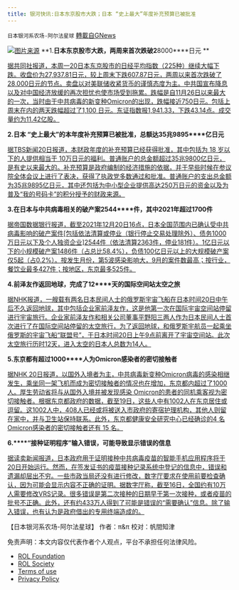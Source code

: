 ```yaml
---
title: 银河快讯:日本东京股市大跌；日本 “史上最大”年度补充预算已被批准
---
```

`日本银河系农场-阿尔法星球` [轉載自GNews](https://gnews.org/zh-hans/1777978/)

![](https://assets.gnews.org/wp-content/uploads/2021/12/图片1-111.png)[图片来源](https://www.btranks.com/)
**1.****日本东京股市大跌，两周来首次跌破2****8000****日元 **

[据共同社报道，本周一20日本东京股市的日经平均指数（225种）继续大幅下跌。收盘价为27,937.81日元，较上周末下跌607.87日元，两周以来首次跌破了28,000日元的节点。卖盘以对美联储收紧货币的谨慎态度为主。中共国宣布降息以及对中国经济放缓的再次担忧也使市场受到拖累。跌幅是自11月26日以来最大的一次，当时由于中共病毒的新变种Omicron的出现，跌幅接近750日元。包括上周末在内的两天跌幅超过了1,100 日元。东证指数报1,941.33，下跌43.14点。成交量约为11.42亿股。](https://news.yahoo.co.jp/articles/a7ccbfb1cd6843229f246326e9677c8e105704a2)

**2.****日本 “史上最大”的本年度补充预算已被批准，总额达35兆98****95****亿日元**

[据TBS新闻20日报道，本财政年度的补充预算已经获得批准，其中包括为 18 岁以下的人提供相当于 10万日元的福利。普通账户的总金额超过35兆9800亿日元，是有史以来最大的。补充预算是政府编制的经济措施的依据，并于早些时候在参议院全体会议上进行了表决，获得了执政党多数通过和批准。普通账户的支出总金额为35兆9895亿日元，其中还包括为中小型企业提供高达250万日元的资金以及为普及“我的号码卡”的积分授予的财政来源。](https://news.yahoo.co.jp/articles/b22054074fb277046fa0dcb5f612fa242a57444f)

**3.****在日本与中共病毒相关的破产案2****544****件，其中2021年超过1700件**

[据帝国数据银行报道，截至2021年12月20日16点，日本全国范围内已确认受中共病毒影响的破产案件\[包括依法清算或停业（银行停止交易处理除外）、债务1000万日元以下及个人独资企业\]2544件（依法清算2363件，停业181件）。1亿日元以下的小规模破产案1486件（占总比58.4%），负债100亿日元以上的大规模破产案仅5起（占0.2%）。按发生月份，第5波感染影响大，9月的案件数最高；按行业，餐饮业最多427件；按地区，东京最多525件。](https://news.yahoo.co.jp/articles/52485b0116439c63b768a0727f17897578283d25)

**4.****前泽友作返回地球，完成了1****2****天的国际空间站太空之旅**

[据NHK报道，一艘载有两名日本民间人士的俄罗斯宇宙飞船在日本时间20日中午后不久返回地球，其中包括企业家前泽友作，这是他第一次在国际宇宙空间站停留进行宇宙旅行。企业家前泽友作和相关公司董事平野阳三两人作为日本民间人士首次进行了在国际空间站停留的太空旅行，为了返回地球，和俄罗斯宇航员一起乘坐俄罗斯的宇宙飞船“联盟号”，于日本时间20日上午9点前离开了宇宙空间站。此次太空旅行历时12天，进入太空的日本人总数为14人。](https://www3.nhk.or.jp/news/html/20211220/k10013395341000.html)

**5.****东京都有超过1****000****人为Omicron感染者的密切接触者**

[据NHK 20日报道，以国外入境者为主，中共病毒新变种Omicron病毒的感染相继发生，乘坐同一架飞机而成为密切接触者的情况也在增加，东京都内超过了1000人。厚生劳动省将与从国外入境并被发现感染 Omicron的患者的同机乘客视为密切接触者。根据东京都政府的数据，截至19日，这些人中有1002人在东京居住或逗留。这1002人中，408人已经或将被送入市政府的寄宿护理机构，其他人则留在家中，并与卫生站保持联系。此外，东京都健康安全研究中心已经确诊的4 名Omicron感染者的密切接触者还有 15 名。](https://www3.nhk.or.jp/news/html/20211220/k10013396401000.html)

**6.****“接种证明程序”输入错误，可能导致显示错误的信息**

[据读卖新闻报道，日本政府用于证明接种中共病毒疫苗的智能手机应用程序将于20日开始运行。然而，在签发证书的疫苗接种记录系统中登记的信息中，错误和遗漏却层出不穷。一些市政当局还没有进行修改，数字厅要求在使用前要检查确认，因为可能会显示内容不正确的证明。据数字厅称，截至16日，全国约有10万人需要修改VRS记录。很多错误是第二次接种的日期早于第一次接种，或者疫苗的批号不正确。此外，还有约433万人得到了可能是错误的“需要确认”信息。除了输入错误，也有认为是政府借出的专用终端造成的。](https://news.yahoo.co.jp/articles/555f4a557d4379e74a1424da86fbafdc41eaaaf0)

【日本银河系农场-阿尔法星球】
作者：π&π
校对：帆間知津

 

免责声明：本文内容仅代表作者个人观点，平台不承担任何法律风险。

- [ROL Foundation](https://rolfoundation.org/)
- [ROL Society](https://rolsociety.org/)
- [Terms of use](https://gnews.org/terms-of-use-3/)
- [Privacy Policy](https://gnews.org/privacy-policy/)
